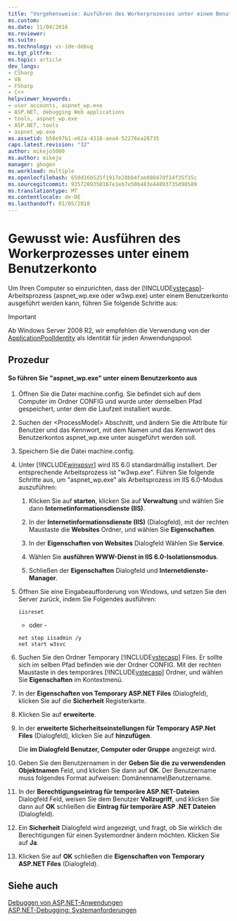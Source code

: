 ```yaml
---
title: "Vorgehensweise: Ausführen des Workerprozesses unter einem Benutzerkonto | Microsoft Docs"
ms.custom: 
ms.date: 11/04/2016
ms.reviewer: 
ms.suite: 
ms.technology: vs-ide-debug
ms.tgt_pltfrm: 
ms.topic: article
dev_langs:
- CSharp
- VB
- FSharp
- C++
helpviewer_keywords:
- user accounts, aspnet_wp.exe
- ASP.NET, debugging Web applications
- tools, aspnet_wp.exe
- ASP.NET, tools
- aspnet_wp.exe
ms.assetid: b58e97b1-e62a-4318-aea4-52276ea20735
caps.latest.revision: "32"
author: mikejo5000
ms.author: mikejo
manager: ghogen
ms.workload: multiple
ms.openlocfilehash: 650d16b525f1917e28bb4fae88047df14f35f35c
ms.sourcegitcommit: 9357209350167e1eb7e50b483e44893735d90589
ms.translationtype: MT
ms.contentlocale: de-DE
ms.lasthandoff: 01/05/2018
---
```

# <a name="how-to-run-the-worker-process-under-a-user-account"></a>Gewusst wie: Ausführen des Workerprozesses unter einem Benutzerkonto
Um Ihren Computer so einzurichten, dass der [!INCLUDE[vstecasp](../code-quality/includes/vstecasp_md.md)]-Arbeitsprozess (aspnet_wp.exe oder w3wp.exe) unter einem Benutzerkonto ausgeführt werden kann, führen Sie folgende Schritte aus:  

 > [!IMPORTANT]
 > Ab Windows Server 2008 R2, wir empfehlen die Verwendung von der [ApplicationPoolIdentity](/iis/manage/configuring-security/application-pool-identities) als Identität für jeden Anwendungspool.
  
## <a name="procedure"></a>Prozedur  
  
#### <a name="to-run-aspnetwpexe-under-a-user-account"></a>So führen Sie "aspnet_wp.exe" unter einem Benutzerkonto aus  
  
1.  Öffnen Sie die Datei machine.config. Sie befindet sich auf dem Computer im Ordner CONFIG und wurde unter demselben Pfad gespeichert, unter dem die Laufzeit installiert wurde.  
  
2.  Suchen der &lt;ProcessModel&gt; Abschnitt, und ändern Sie die Attribute für Benutzer und das Kennwort, mit dem Namen und das Kennwort des Benutzerkontos aspnet_wp.exe unter ausgeführt werden soll.  
  
3.  Speichern Sie die Datei machine.config.  
  
4.  Unter [!INCLUDE[winxpsvr](../debugger/includes/winxpsvr_md.md)] wird IIS 6.0 standardmäßig installiert. Der entsprechende Arbeitsprozess ist "w3wp.exe". Führen Sie folgende Schritte aus, um "aspnet_wp.exe" als Arbeitsprozess im IIS 6.0-Modus auszuführen:  
  
    1.  Klicken Sie auf **starten**, klicken Sie auf **Verwaltung** und wählen Sie dann **Internetinformationsdienste (IIS)**.  
  
    2.  In der **Internetinformationsdienste (IIS)** (Dialogfeld), mit der rechten Maustaste die **Websites** Ordner, und wählen Sie **Eigenschaften**.  
  
    3.  In der **Eigenschaften von Websites** Dialogfeld Wählen Sie **Service**.  
  
    4.  Wählen Sie **ausführen WWW-Dienst in IIS 6.0-Isolationsmodus**.  
  
    5.  Schließen der **Eigenschaften** Dialogfeld und **Internetdienste-Manager**.  
  
5.  Öffnen Sie eine Eingabeaufforderung von Windows, und setzen Sie den Server zurück, indem Sie Folgendes ausführen:  
  
    ```  
    iisreset  
    ```  
    - oder -  
  
    ```  
    net stop iisadmin /y  
    net start w3svc  
    ```  
  
6.  Suchen Sie den Ordner Temporary [!INCLUDE[vstecasp](../code-quality/includes/vstecasp_md.md)] Files. Er sollte sich im selben Pfad befinden wie der Ordner CONFIG. Mit der rechten Maustaste in des temporäres [!INCLUDE[vstecasp](../code-quality/includes/vstecasp_md.md)] Ordner, und wählen Sie **Eigenschaften** im Kontextmenü.  
  
7.  In der **Eigenschaften von Temporary ASP.NET Files** (Dialogfeld), klicken Sie auf die **Sicherheit** Registerkarte.  
  
8.  Klicken Sie auf **erweiterte**.  
  
9. In der **erweiterte Sicherheitseinstellungen für Temporary ASP.Net Files** (Dialogfeld), klicken Sie auf **hinzufügen**.  
  
    Die **im Dialogfeld Benutzer, Computer oder Gruppe** angezeigt wird.  
  
10. Geben Sie den Benutzernamen in der **Geben Sie die zu verwendenden Objektnamen** Feld, und klicken Sie dann auf **OK**. Der Benutzername muss folgendes Format aufweisen: Domänenname\Benutzername.  
  
11. In der **Berechtigungseintrag für temporäre ASP.NET-Dateien** Dialogfeld Feld, weisen Sie dem Benutzer **Vollzugriff**, und klicken Sie dann auf **OK** schließen die **Eintrag für temporäre ASP .NET Dateien** (Dialogfeld).  
  
12. Ein **Sicherheit** Dialogfeld wird angezeigt, und fragt, ob Sie wirklich die Berechtigungen für einen Systemordner ändern möchten. Klicken Sie auf **Ja**.  
  
13. Klicken Sie auf **OK** schließen die **Eigenschaften von Temporary ASP.NET Files** (Dialogfeld).  
  
## <a name="see-also"></a>Siehe auch  
[Debuggen von ASP.NET-Anwendungen](../debugger/how-to-enable-debugging-for-aspnet-applications.md)   
[ASP.NET-Debugging: Systemanforderungen](../debugger/aspnet-debugging-system-requirements.md)  
  
